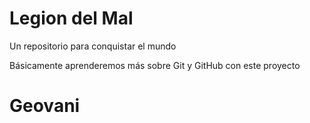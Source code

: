 # Legion del Mal
Un repositorio para conquistar el mundo

Básicamente aprenderemos más sobre Git y GitHub con este proyecto


# Geovani



